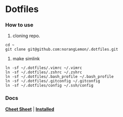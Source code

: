 Dotfiles
=========

### How to use

1. cloning repo.
```
cd ~
git clone git@github.com:norangLemon/.dotfiles.git
```
1. make simlink
```
ln -sf ~/.dotfiles/.vimrc ~/.vimrc
ln -sf ~/.dotfiles/.zshrc ~/.zshrc
ln -sf ~/.dotfiles/.bash_profile ~/.bash_profile
ln -sf ~/.dotfiles/.gitconfig ~/.gitconfig
ln -sf ~/.dotfiles/config ~/.ssh/config
```

### Docs
**[Cheet Sheet](https://github.com/norangLemon/.dotfiles/blob/master/docs/CheetSheet.md)** 
| **[Installed](https://github.com/norangLemon/.dotfiles/blob/master/docs/Installed.md)**
